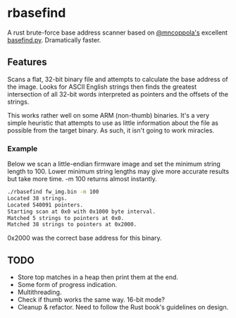 # rbasefind
A rust brute-force base address scanner based on [@mncoppola's](https://github.com/mncoppola) excellent [basefind.py](https://github.com/mncoppola/ws30/blob/master/basefind.py). Dramatically faster.

## Features
Scans a flat, 32-bit binary file and attempts to calculate the base address of the image. Looks for ASCII English strings then finds the greatest intersection of all 32-bit words interpreted as pointers and the offsets of the strings.

This works rather well on some ARM (non-thumb) binaries. It's a very simple heuristic that attempts to use as little information about the file as possible from the target binary. As such, it isn't going to work miracles.

### Example
Below we scan a little-endian firmware image and set the minimum string length to 100. Lower minimum string lengths may give more accurate results but take more time. -m 100 returns almost instantly.
```bash
./rbasefind fw_img.bin -m 100
Located 38 strings.
Located 540091 pointers.
Starting scan at 0x0 with 0x1000 byte interval.
Matched 5 strings to pointers at 0x0.
Matched 38 strings to pointers at 0x2000.
```
0x2000 was the correct base address for this binary.

## TODO
* Store top matches in a heap then print them at the end.
* Some form of progress indication.
* Multithreading.
* Check if thumb works the same way. 16-bit mode?
* Cleanup & refactor. Need to follow the Rust book's guidelines on design.
